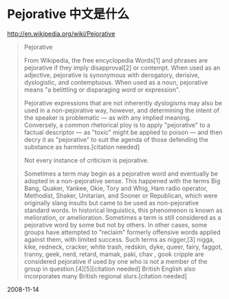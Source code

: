 # Pejorative 中文是什么

<http://en.wikipedia.org/wiki/Pejorative>
> Pejorative
> 
> From Wikipedia, the free encyclopedia
> Words[1] and phrases are pejorative if they imply disapproval[2] or contempt. When used as an adjective, pejorative is synonymous with derogatory, derisive, dyslogistic, and contemptuous. When used as a noun, pejorative means "a belittling or disparaging word or expression".
> 
> Pejorative expressions that are not inherently dyslogisms may also be used in a non-pejorative way, however, and determining the intent of the speaker is problematic — as with any implied meaning. Conversely, a common rhetorical ploy is to apply "pejorative" to a factual descriptor — as "toxic" might be applied to poison — and then decry it as "pejorative" to suit the agenda of those defending the substance as harmless.[citation needed]
> 
> Not every instance of criticism is pejorative.
> 
> Sometimes a term may begin as a pejorative word and eventually be adopted in a non-pejorative sense. This happened with the terms Big Bang, Quaker, Yankee, Okie, Tory and Whig, Ham radio operator, Methodist, Shaker, Unitarian, and Sooner or Republican, which were originally slang insults but came to be used as non-pejorative standard words. In historical linguistics, this phenomenon is known as melioration, or amelioration. Sometimes a term is still considered as a pejorative word by some but not by others. In other cases, some groups have attempted to "reclaim" formerly offensive words applied against them, with limited success. Such terms as nigger,[3] nigga, kike, redneck, cracker, white trash, redskin, dyke, queer, fairy, faggot, tranny, geek, nerd, retard, mamak, paki, chav , gook cripple are considered pejorative if used by one who is not a member of the group in question.[4][5][citation needed] British English also incorporates many British regional slurs.[citation needed]

2008-11-14